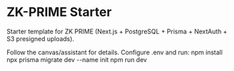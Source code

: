 # ZK-PRIME Starter

Starter template for ZK PRIME (Next.js + PostgreSQL + Prisma + NextAuth + S3 presigned uploads).

Follow the canvas/assistant for details. Configure .env and run:
npm install
npx prisma migrate dev --name init
npm run dev
